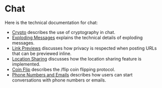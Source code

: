 # Chat

Here is the technical documentation for chat:

- [Crypto](/docs/chat/crypto) describes the use of cryptography in chat.
- [Exploding Messages](/docs/chat/ephemeral) explains the technical details of exploding
  messages.
- [Link Previews](/docs/chat/linkpreviews) discusses how privacy is respected when posting
  URLs that can be previewed inline.
- [Location Sharing](/docs/chat/location) discusses how the location sharing feature is implemented.
- [Coin Flip](/docs/chat/coin-flip) describes the /flip coin flipping protocol.
- [Phone Numbers and Emails](/docs/chat/phones-and-emails) describes how users can start conversations with phone numbers or emails.
